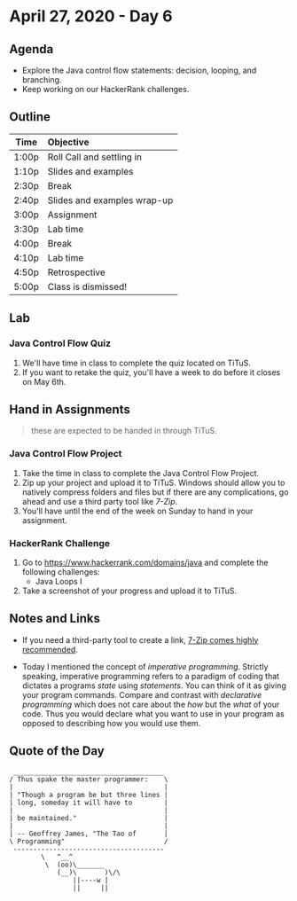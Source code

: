 # April 27, 2020 - Day 6

## Agenda 

- Explore the Java control flow statements: decision, looping, and branching. 
- Keep working on our HackerRank challenges. 

## Outline

| Time   | Objective                        |
| -------|:---------------------------------|
| 1:00p  | Roll Call and settling in        |
| 1:10p  | Slides and examples              |
| 2:30p  | Break                            |
| 2:40p  | Slides and examples wrap-up      |
| 3:00p  | Assignment                       |
| 3:30p  | Lab time                         |
| 4:00p  | Break                            |
| 4:10p  | Lab time                         |
| 4:50p  | Retrospective                    |
| 5:00p  | Class is dismissed!              |


## Lab

### Java Control Flow Quiz

1. We'll have time in class to complete the quiz located on TiTuS.
2. If you want to retake the quiz, you'll have a week to do before it closes on May 6th. 


## Hand in Assignments
>these are expected to be handed in through TiTuS.


### Java Control Flow Project

1. Take the time in class to complete the Java Control Flow Project. 
2. Zip up your project and upload it to TiTuS. Windows should allow you to natively compress folders and files but if there are any complications, go ahead and use a third party tool like *7-Zip*.
3. You'll have until the end of the week on Sunday to hand in your assignment. 



### HackerRank Challenge

1. Go to https://www.hackerrank.com/domains/java and complete the following challenges: 
    - Java Loops I
2. Take a screenshot of your progress and upload it to TiTuS.


## Notes and Links


- If you need a third-party tool to create a link, [7-Zip comes highly recommended](https://www.7-zip.org/).

- Today I mentioned the concept of *imperative programming*. Strictly speaking, imperative programming refers to a paradigm of coding that dictates a programs *state* using *statements*. You can think of it as giving your program commands. Compare and contrast with *declarative programming* which does not care about the *how* but the *what* of your code. Thus you would declare what you want to use in your program as opposed to describing how you would use them. 



## Quote of the Day 

```
 ______________________________________
/ Thus spake the master programmer:    \
|                                      |
| "Though a program be but three lines |
| long, someday it will have to        |
|                                      |
| be maintained."                      |
|                                      |
| -- Geoffrey James, "The Tao of       |
\ Programming"                         /
 --------------------------------------
        \   ^__^
         \  (oo)\_______
            (__)\       )\/\
                ||----w |
                ||     ||

```
